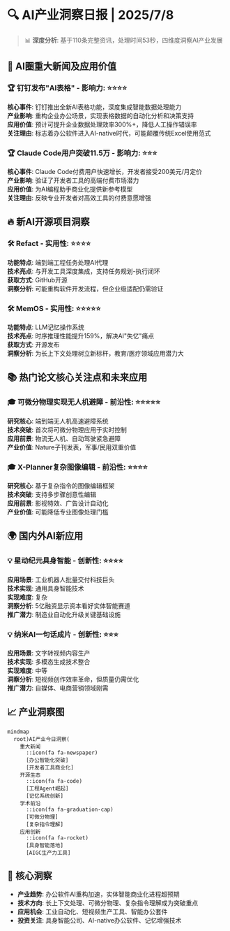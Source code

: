 # 🔍 AI产业洞察日报 | 2025/7/8

> 📊 **深度分析**: 基于110条完整资讯，处理时间53秒，四维度洞察AI产业发展

## 📰 AI圈重大新闻及应用价值

### 🏆 钉钉发布"AI表格" - 影响力: ⭐⭐⭐⭐
**核心事件**: 钉钉推出全新AI表格功能，深度集成智能数据处理能力  
**产业影响**: 重构企业办公场景，实现表格数据的自动化分析和决策支持  
**应用价值**: 预计可提升企业数据处理效率300%+，降低人工操作错误率  
**关注理由**: 标志着办公软件进入AI-native时代，可能颠覆传统Excel使用范式

### 🏆 Claude Code用户突破11.5万 - 影响力: ⭐⭐⭐
**核心事件**: Claude Code付费用户快速增长，开发者接受200美元/月定价  
**产业影响**: 验证了开发者工具的高端付费市场潜力  
**应用价值**: 为AI编程助手商业化提供新参考模型  
**关注理由**: 反映专业开发者对高效工具的付费意愿增强

## 🔥 新AI开源项目洞察

### 🛠️ Refact - 实用性: ⭐⭐⭐⭐
**功能特点**: 端到端工程任务处理AI代理  
**技术亮点**: 与开发工具深度集成，支持任务规划-执行闭环  
**获取方式**: GitHub开源  
**洞察分析**: 可能重构软件开发流程，但企业级适配仍需验证

### 🛠️ MemOS - 实用性: ⭐⭐⭐⭐⭐ 
**功能特点**: LLM记忆操作系统  
**技术亮点**: 时序推理性能提升159%，解决AI"失忆"痛点  
**获取方式**: 开源发布  
**洞察分析**: 为长上下文处理树立新标杆，教育/医疗领域应用潜力大

## 📚 热门论文核心关注点和未来应用

### 🎓 可微分物理实现无人机避障 - 前沿性: ⭐⭐⭐⭐⭐
**研究核心**: 端到端无人机高速避障系统  
**技术突破**: 首次将可微分物理应用于实时控制  
**应用前景**: 物流无人机、自动驾驶紧急避障  
**产业价值**: Nature子刊发表，军事/民用双重价值

### 🎓 X-Planner复杂图像编辑 - 前沿性: ⭐⭐⭐⭐
**研究核心**: 基于复杂指令的图像编辑框架  
**技术突破**: 支持多步骤创意性编辑  
**应用前景**: 影视特效、广告设计自动化  
**产业价值**: 可能降低专业图像处理门槛

## 🌍 国内外AI新应用

### 💡 星动纪元具身智能 - 创新性: ⭐⭐⭐⭐
**应用场景**: 工业机器人批量交付科技巨头  
**技术实现**: 通用具身智能技术  
**实现难度**: 复杂  
**洞察分析**: 5亿融资显示资本看好实体智能赛道  
**推广潜力**: 制造业自动化升级关键基础设施

### 💡 纳米AI一句话成片 - 创新性: ⭐⭐⭐
**应用场景**: 文字转视频内容生产  
**技术实现**: 多模态生成技术整合  
**实现难度**: 中等  
**洞察分析**: 短视频创作效率革命，但质量仍需优化  
**推广潜力**: 自媒体、电商营销领域刚需

## 📈 产业洞察图
```mermaid
mindmap
  root)AI产业今日洞察(
    重大新闻
      ::icon(fa fa-newspaper)
      [办公智能化突破]
      [开发者工具商业化]
    开源生态
      ::icon(fa fa-code)
      [工程Agent崛起]
      [记忆系统创新]
    学术前沿
      ::icon(fa fa-graduation-cap)
      [可微分物理]
      [复杂指令理解]
    应用创新
      ::icon(fa fa-rocket)
      [具身智能落地]
      [AIGC生产力工具]
```

## 🎯 核心洞察
- **产业趋势**: 办公软件AI重构加速，实体智能商业化进程超预期  
- **技术方向**: 长上下文处理、可微分物理、复杂指令理解成为突破重点  
- **应用机会**: 工业自动化、短视频生产工具、智能办公套件  
- **投资关注**: 具身智能公司、AI-native办公软件、记忆增强技术